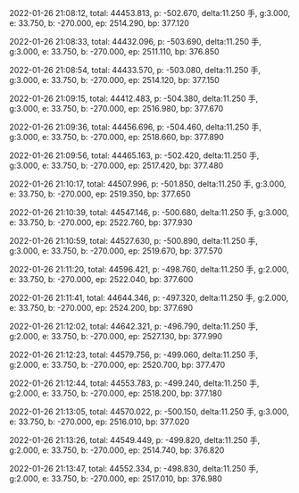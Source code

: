 2022-01-26 21:08:12, total: 44453.813, p: -502.670, delta:11.250 手, g:3.000, e: 33.750, b: -270.000, ep: 2514.290, bp: 377.120

2022-01-26 21:08:33, total: 44432.096, p: -503.690, delta:11.250 手, g:3.000, e: 33.750, b: -270.000, ep: 2511.110, bp: 376.850

2022-01-26 21:08:54, total: 44433.570, p: -503.080, delta:11.250 手, g:3.000, e: 33.750, b: -270.000, ep: 2514.120, bp: 377.150

2022-01-26 21:09:15, total: 44412.483, p: -504.380, delta:11.250 手, g:3.000, e: 33.750, b: -270.000, ep: 2516.980, bp: 377.670

2022-01-26 21:09:36, total: 44456.696, p: -504.460, delta:11.250 手, g:3.000, e: 33.750, b: -270.000, ep: 2518.660, bp: 377.890

2022-01-26 21:09:56, total: 44465.163, p: -502.420, delta:11.250 手, g:3.000, e: 33.750, b: -270.000, ep: 2517.420, bp: 377.480

2022-01-26 21:10:17, total: 44507.996, p: -501.850, delta:11.250 手, g:3.000, e: 33.750, b: -270.000, ep: 2519.350, bp: 377.650

2022-01-26 21:10:39, total: 44547.146, p: -500.680, delta:11.250 手, g:3.000, e: 33.750, b: -270.000, ep: 2522.760, bp: 377.930

2022-01-26 21:10:59, total: 44527.630, p: -500.890, delta:11.250 手, g:3.000, e: 33.750, b: -270.000, ep: 2519.670, bp: 377.570

2022-01-26 21:11:20, total: 44596.421, p: -498.760, delta:11.250 手, g:2.000, e: 33.750, b: -270.000, ep: 2522.040, bp: 377.600

2022-01-26 21:11:41, total: 44644.346, p: -497.320, delta:11.250 手, g:2.000, e: 33.750, b: -270.000, ep: 2524.200, bp: 377.690

2022-01-26 21:12:02, total: 44642.321, p: -496.790, delta:11.250 手, g:2.000, e: 33.750, b: -270.000, ep: 2527.130, bp: 377.990

2022-01-26 21:12:23, total: 44579.756, p: -499.060, delta:11.250 手, g:2.000, e: 33.750, b: -270.000, ep: 2520.700, bp: 377.470

2022-01-26 21:12:44, total: 44553.783, p: -499.240, delta:11.250 手, g:2.000, e: 33.750, b: -270.000, ep: 2518.200, bp: 377.180

2022-01-26 21:13:05, total: 44570.022, p: -500.150, delta:11.250 手, g:3.000, e: 33.750, b: -270.000, ep: 2516.010, bp: 377.020

2022-01-26 21:13:26, total: 44549.449, p: -499.820, delta:11.250 手, g:2.000, e: 33.750, b: -270.000, ep: 2514.740, bp: 376.820

2022-01-26 21:13:47, total: 44552.334, p: -498.830, delta:11.250 手, g:2.000, e: 33.750, b: -270.000, ep: 2517.010, bp: 376.980